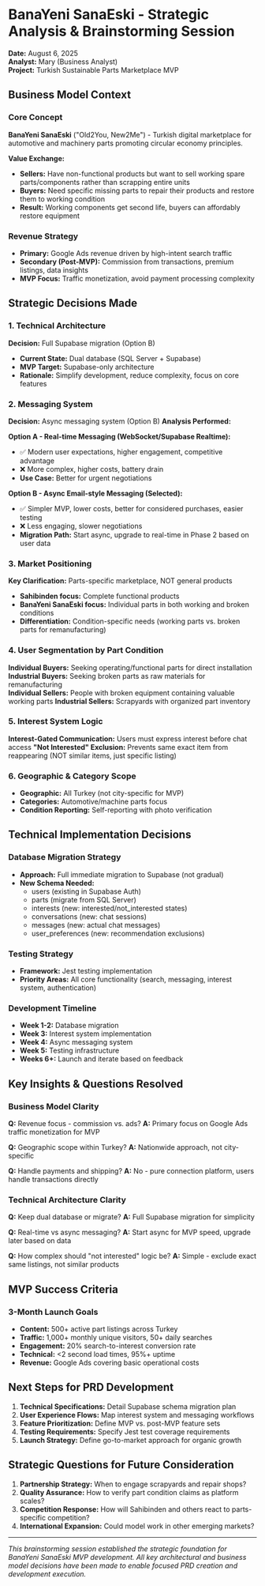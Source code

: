 # BanaYeni SanaEski - Strategic Analysis & Brainstorming Session

**Date:** August 6, 2025  
**Analyst:** Mary (Business Analyst)  
**Project:** Turkish Sustainable Parts Marketplace MVP  

## Business Model Context

### Core Concept
**BanaYeni SanaEski** ("Old2You, New2Me") - Turkish digital marketplace for automotive and machinery parts promoting circular economy principles.

**Value Exchange:**
- **Sellers:** Have non-functional products but want to sell working spare parts/components rather than scrapping entire units
- **Buyers:** Need specific missing parts to repair their products and restore them to working condition
- **Result:** Working components get second life, buyers can affordably restore equipment

### Revenue Strategy
- **Primary:** Google Ads revenue driven by high-intent search traffic
- **Secondary (Post-MVP):** Commission from transactions, premium listings, data insights
- **MVP Focus:** Traffic monetization, avoid payment processing complexity

## Strategic Decisions Made

### 1. Technical Architecture
**Decision:** Full Supabase migration (Option B)
- **Current State:** Dual database (SQL Server + Supabase)
- **MVP Target:** Supabase-only architecture
- **Rationale:** Simplify development, reduce complexity, focus on core features

### 2. Messaging System
**Decision:** Async messaging system (Option B)
**Analysis Performed:**

**Option A - Real-time Messaging (WebSocket/Supabase Realtime):**
- ✅ Modern user expectations, higher engagement, competitive advantage
- ❌ More complex, higher costs, battery drain
- **Use Case:** Better for urgent negotiations

**Option B - Async Email-style Messaging (Selected):**
- ✅ Simpler MVP, lower costs, better for considered purchases, easier testing
- ❌ Less engaging, slower negotiations
- **Migration Path:** Start async, upgrade to real-time in Phase 2 based on user data

### 3. Market Positioning
**Key Clarification:** Parts-specific marketplace, NOT general products
- **Sahibinden focus:** Complete functional products
- **BanaYeni SanaEski focus:** Individual parts in both working and broken conditions
- **Differentiation:** Condition-specific needs (working parts vs. broken parts for remanufacturing)

### 4. User Segmentation by Part Condition
**Individual Buyers:** Seeking operating/functional parts for direct installation
**Industrial Buyers:** Seeking broken parts as raw materials for remanufacturing  
**Individual Sellers:** People with broken equipment containing valuable working parts
**Industrial Sellers:** Scrapyards with organized part inventory

### 5. Interest System Logic
**Interest-Gated Communication:** Users must express interest before chat access
**"Not Interested" Exclusion:** Prevents same exact item from reappearing (NOT similar items, just specific listing)

### 6. Geographic & Category Scope
- **Geographic:** All Turkey (not city-specific for MVP)
- **Categories:** Automotive/machine parts focus
- **Condition Reporting:** Self-reporting with photo verification

## Technical Implementation Decisions

### Database Migration Strategy
- **Approach:** Full immediate migration to Supabase (not gradual)
- **New Schema Needed:** 
  - users (existing in Supabase Auth)
  - parts (migrate from SQL Server)
  - interests (new: interested/not_interested states)
  - conversations (new: chat sessions)
  - messages (new: actual chat messages)
  - user_preferences (new: recommendation exclusions)

### Testing Strategy
- **Framework:** Jest testing implementation
- **Priority Areas:** All core functionality (search, messaging, interest system, authentication)

### Development Timeline
- **Week 1-2:** Database migration
- **Week 3:** Interest system implementation
- **Week 4:** Async messaging system
- **Week 5:** Testing infrastructure
- **Weeks 6+:** Launch and iterate based on feedback

## Key Insights & Questions Resolved

### Business Model Clarity
**Q:** Revenue focus - commission vs. ads?
**A:** Primary focus on Google Ads traffic monetization for MVP

**Q:** Geographic scope within Turkey?
**A:** Nationwide approach, not city-specific

**Q:** Handle payments and shipping?
**A:** No - pure connection platform, users handle transactions directly

### Technical Architecture Clarity
**Q:** Keep dual database or migrate?
**A:** Full Supabase migration for simplicity

**Q:** Real-time vs async messaging?
**A:** Start async for MVP speed, upgrade later based on data

**Q:** How complex should "not interested" logic be?
**A:** Simple - exclude exact same listings, not similar products

## MVP Success Criteria

### 3-Month Launch Goals
- **Content:** 500+ active part listings across Turkey
- **Traffic:** 1,000+ monthly unique visitors, 50+ daily searches
- **Engagement:** 20% search-to-interest conversion rate
- **Technical:** <2 second load times, 95%+ uptime
- **Revenue:** Google Ads covering basic operational costs

## Next Steps for PRD Development

1. **Technical Specifications:** Detail Supabase schema migration plan
2. **User Experience Flows:** Map interest system and messaging workflows
3. **Feature Prioritization:** Define MVP vs. post-MVP feature sets
4. **Testing Requirements:** Specify Jest test coverage requirements
5. **Launch Strategy:** Define go-to-market approach for organic growth

## Strategic Questions for Future Consideration

1. **Partnership Strategy:** When to engage scrapyards and repair shops?
2. **Quality Assurance:** How to verify part condition claims as platform scales?
3. **Competition Response:** How will Sahibinden and others react to parts-specific competition?
4. **International Expansion:** Could model work in other emerging markets?

---

*This brainstorming session established the strategic foundation for BanaYeni SanaEski MVP development. All key architectural and business model decisions have been made to enable focused PRD creation and development execution.*